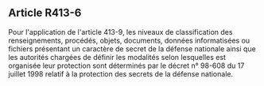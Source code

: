 Article R413-6
----
Pour l'application de l'article 413-9, les niveaux de classification des
renseignements, procédés, objets, documents, données informatisées ou fichiers
présentant un caractère de secret de la défense nationale ainsi que les
autorités chargées de définir les modalités selon lesquelles est organisée leur
protection sont déterminés par le décret n° 98-608 du 17 juillet 1998 relatif à
la protection des secrets de la défense nationale.
